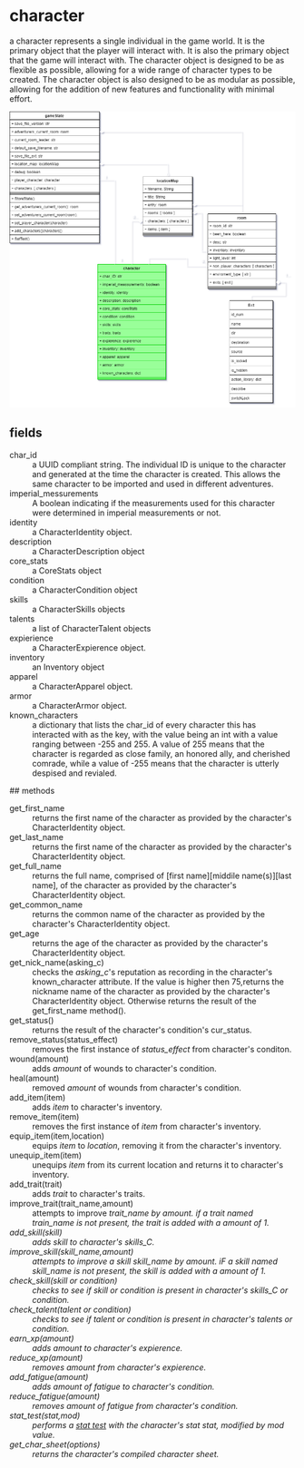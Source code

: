 # character

a character represents a single individual in the game world. It is the primary object that the player will interact with. It is also the primary object that the game will interact with. The character object is designed to be as flexible as possible, allowing for a wide range of character types to be created. The character object is also designed to be as modular as possible, allowing for the addition of new features and functionality with minimal effort.

![image](https://raw.githubusercontent.com/TorroesPrime/RoomOneOhOne/main/gfx/base%20relations-base%20relations-character.drawio.png)
## fields
<html>
<dl>
<dt>char_id</dt>
<dd>a UUID compliant string. The individual ID is unique to the character and generated at the time the character is created. This allows the same character to be imported and used in different adventures.</dd>

<dt>imperial_messurements</dt>
<dd>A boolean indicating if the measurements used for this character were determined in imperial measurements or not.</dd>

<dt>identity</dt>
<dd>a CharacterIdentity object.</dd>

<dt>description</dt>
<dd>a CharacterDescription object</dd>

<dt>core_stats</dt>
<dd>a CoreStats object</dd>

<dt>condition</dt>
<dd>a CharacterCondition object</dd>

<dt>skills</dt>
<dd>a CharacterSkills objects</dd>

<dt>talents</dt>
<dd>a list of CharacterTalent objects</dd>

<dt>expierience</dt>
<dd>a CharacterExpierence object.</dd>

<dt>inventory</dt>
<dd>an Inventory object</dd>

<dt>apparel</dt>
<dd>a CharacterApparel object.</dd>

<dt>armor</dt>
<dd>a CharacterArmor object.</dd>

<dt>known_characters</dt>
<dd>a dictionary that lists the char_id of every character this has interacted with as the key, with the value being an int with a value ranging between -255 and 255. A value of 255 means that the character is regarded as close family, an honored ally, and cherished comrade, while a value of -255 means that the character is utterly despised and revialed.</dd>
</dl>
</html>
## methods
<html>
<dl>
<dt>get_first_name</dt>
<dd>returns the first name of the character as provided by the character's CharacterIdentity object.</dd>

<dt>get_last_name</dt>
<dd>returns the first name of the character as provided by the character's CharacterIdentity object.</dd>
<dt>get_full_name</dt>
<dd>returns the full name, comprised of [first name][middile name(s)][last name], of the character as provided by the character's CharacterIdentity object.</dd>
<dt>get_common_name</dt>
<dd>returns the common name of the character as provided by the character's CharacterIdentity object.</dd>
<dt>get_age</dt>
<dd>returns the age of the character as provided by the character's CharacterIdentity object.</dd>
<dt>get_nick_name(asking_c)</dt>
<dd>checks the <i>asking_c</i>'s reputation as recording in the character's known_character attribute. If the value is higher then 75,returns the nickname name of the character as provided by the character's CharacterIdentity object. Otherwise returns the result of the get_first_name method().</dd>
<dt>get_status()</dt>
<dd>returns the result of the character's condition's cur_status.</dd>
<dt>remove_status(status_effect)</dt>
<dd>removes the first instance of <i>status_effect</i> from character's conditon.</dd>
<dt>wound(amount)</dt>
<dd>adds <i>amount</i> of wounds to character's condition.</dd>
<dt>heal(amount)</dt>
<dd>removed <i>amount</i> of wounds from character's condition.</dd>
<dt>add_item(item)</dt>
<dd>adds <i>item</i> to character's inventory.</dd>
<dt>remove_item(item)</dt>
<dd>removes the first instance of <i>item</i> from character's inventory.</dd>

<dt>equip_item(item,location)</dt>
<dd>equips <i>item</i> to <i>location</i>, removing it from the character's inventory.</dd>
<dt>unequip_item(item)</dt>
<dd>unequips <i>item</i> from its current location and returns it to character's inventory.</dd>
<dt>add_trait(trait)</dt>
<dd>adds <i>trait</i> to character's traits.</dd>
<dt>improve_trait(trait_name,amount)</dt>
<dd>attempts to improve <i>trait_name</t> by <i>amount</i>. if a trait named <i>train_name</i> is not present, the trait is added with a amount of 1.</dd>
<dt>add_skill(skill)</dt>
<dd>adds <i>skill</i> to character's skills_C.</dd>
<dt>improve_skill(skill_name,amount)</dt>
<dd>attempts to improve a skill <i>skill_name</i> by <i>amount</i>. iF a skill named <i>skill_name</i> is not present, the skill is added with a amount of 1.</dd>
<dt>check_skill(skill or condition)</dt>
<dd>checks to see if <i>skill</i> or <i>condition</i> is present in character's skills_C or condition.</dd>
<dt>check_talent(talent or condition)</dt>
<dd>checks to see if <i>talent</i> or <i>condition</i> is present in character's talents or condition.</dd>
<dt>earn_xp(amount)</dt>
<dd>adds <i>amount</i> to character's expierence.</dd>
<dt>reduce_xp(amount)</dt>
<dd>removes <i>amount</i> from character's expierence.</dd>
<dt>add_fatigue(amount)</dt>
<dd>adds <i>amount</i> of fatigue to character's condition.</dd>
<dt>reduce_fatigue(amount)</dt>
<dd>removes <i>amount</i> of fatigue from character's condition.</dd>
<dt>stat_test(stat,mod)</dt>
<dd>performs a <a href=https://github.com/TorroesPrime/RoomOneOhOne/blob/main/general_concepts.md#skill-test>stat test</a> with the character's <i>stat</i> stat, modified by <i>mod</i> value.</dd>
<dt>get_char_sheet(options)</dt>
<dd>returns the character's compiled character sheet.</dd>
<dl>
</html>